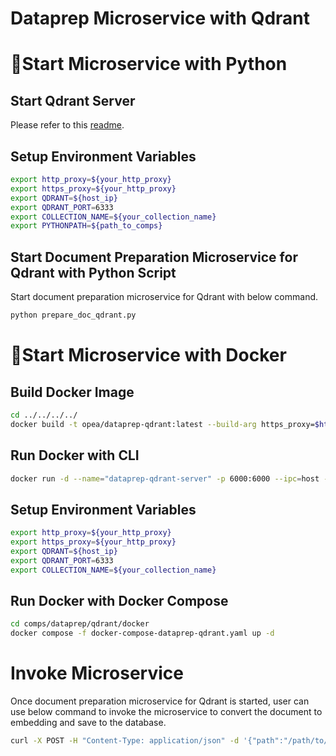 # Dataprep Microservice with Qdrant

# 🚀Start Microservice with Python

## Start Qdrant Server

Please refer to this [readme](../../vectorstores/langchain/qdrant/README.md).

## Setup Environment Variables

```bash
export http_proxy=${your_http_proxy}
export https_proxy=${your_http_proxy}
export QDRANT=${host_ip}
export QDRANT_PORT=6333
export COLLECTION_NAME=${your_collection_name}
export PYTHONPATH=${path_to_comps}
```

## Start Document Preparation Microservice for Qdrant with Python Script

Start document preparation microservice for Qdrant with below command.

```bash
python prepare_doc_qdrant.py
```

# 🚀Start Microservice with Docker

## Build Docker Image

```bash
cd ../../../../
docker build -t opea/dataprep-qdrant:latest --build-arg https_proxy=$https_proxy --build-arg http_proxy=$http_proxy -f comps/dataprep/qdrant/docker/Dockerfile .
```

## Run Docker with CLI

```bash
docker run -d --name="dataprep-qdrant-server" -p 6000:6000 --ipc=host -e http_proxy=$http_proxy -e https_proxy=$https_proxy opea/dataprep-qdrant:latest
```

## Setup Environment Variables

```bash
export http_proxy=${your_http_proxy}
export https_proxy=${your_http_proxy}
export QDRANT=${host_ip}
export QDRANT_PORT=6333
export COLLECTION_NAME=${your_collection_name}
```

## Run Docker with Docker Compose

```bash
cd comps/dataprep/qdrant/docker
docker compose -f docker-compose-dataprep-qdrant.yaml up -d
```

# Invoke Microservice

Once document preparation microservice for Qdrant is started, user can use below command to invoke the microservice to convert the document to embedding and save to the database.

```bash
curl -X POST -H "Content-Type: application/json" -d '{"path":"/path/to/document"}' http://localhost:6000/v1/dataprep
```
